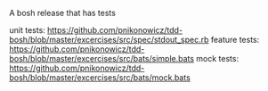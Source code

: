 A bosh release that has tests

unit tests: https://github.com/pnikonowicz/tdd-bosh/blob/master/excercises/src/spec/stdout_spec.rb
feature tests: https://github.com/pnikonowicz/tdd-bosh/blob/master/excercises/src/bats/simple.bats
mock tests: https://github.com/pnikonowicz/tdd-bosh/blob/master/excercises/src/bats/mock.bats


